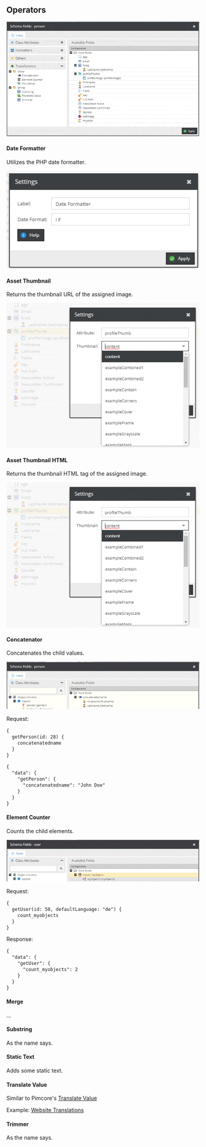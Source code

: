 ## Operators

![Overview](../img/graphql/operators_overview.png)

#### Date Formatter

Utilizes the PHP date formatter.

![Datahub Configs](../img/graphql/date_formatter.png)

#### Asset Thumbnail

Returns the thumbnail URL of the assigned image.

![Thumbnail Config](../img/graphql/operator_thumbnail.png)

#### Asset Thumbnail HTML

Returns the thumbnail HTML tag of the assigned image.

![Thumbnail Config](../img/graphql/operator_thumbnail.png)

#### Concatenator

Concatenates the child values.

![Concatenator Config](../img/graphql/operator_concatenator.png)

Request:
```
{
  getPerson(id: 28) {
    concatenatedname
  }
}
```

```
{
  "data": {
    "getPerson": {
      "concatenatedname": "John Doe"
    }
  }
}
```


####  Element Counter

Counts the child elements.

![Datahub Configs](../img/graphql/operator_elementcounter1.png)

Request:
```
{
  getUser(id: 50, defaultLanguage: "de") {
    count_myobjects
  }
}

```

Response:
```
{
  "data": {
    "getUser": {
      "count_myobjects": 2
    }
  }
}
```


#### Merge

...

#### Substring

As the name says.

#### Static Text

Adds some static text.

#### Translate Value

Similar to Pimcore's [Translate Value](https://pimcore.com/docs/5.x/User_Documentation/DataObjects/Grid_Configuration_Operators/Operators/TranslateValue.html)

Example: [Website Translations](Sample8.md)

#### Trimmer

As the name says.
